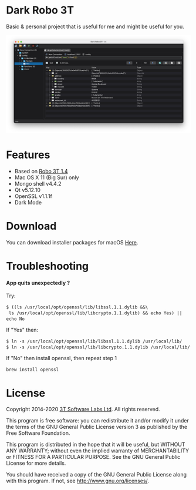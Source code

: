 Dark Robo 3T
===============
Basic & personal project that is useful for me and might be useful for you.

![alt text](screenshot.png)

Features
========
  - Based on [Robo 3T 1.4](https://github.com/Studio3T/robomongo)
  - Mac OS X 11 (Big Sur) only
  - Mongo shell v4.4.2  
  - Qt v5.12.10
  - OpenSSL v1.1.1f 
  - Dark Mode


Download
========

You can download installer packages for macOS [Here](https://github.com/d3skdev/dark-robomongo/releases/).

Troubleshooting
========
<h4>App quits unexpectedly ?</h4>

Try:
```
$ ((ls /usr/local/opt/openssl/lib/libssl.1.1.dylib &&\
 ls /usr/local/opt/openssl/lib/libcrypto.1.1.dylib) && echo Yes) || echo No
```
If "Yes" then:
```
$ ln -s /usr/local/opt/openssl/lib/libssl.1.1.dylib /usr/local/lib/
$ ln -s /usr/local/opt/openssl/lib/libcrypto.1.1.dylib /usr/local/lib/
```
If "No" then install openssl, then repeat step 1
```
brew install openssl
```





License
=======

Copyright 2014-2020 [3T Software Labs Ltd](https://studio3t.com/). All rights reserved.

This program is free software: you can redistribute it and/or modify
it under the terms of the GNU General Public License version 3 as 
published by the Free Software Foundation.

This program is distributed in the hope that it will be useful,
but WITHOUT ANY WARRANTY; without even the implied warranty of
MERCHANTABILITY or FITNESS FOR A PARTICULAR PURPOSE.  See the
GNU General Public License for more details.

You should have received a copy of the GNU General Public License
along with this program. If not, see <http://www.gnu.org/licenses/>.
